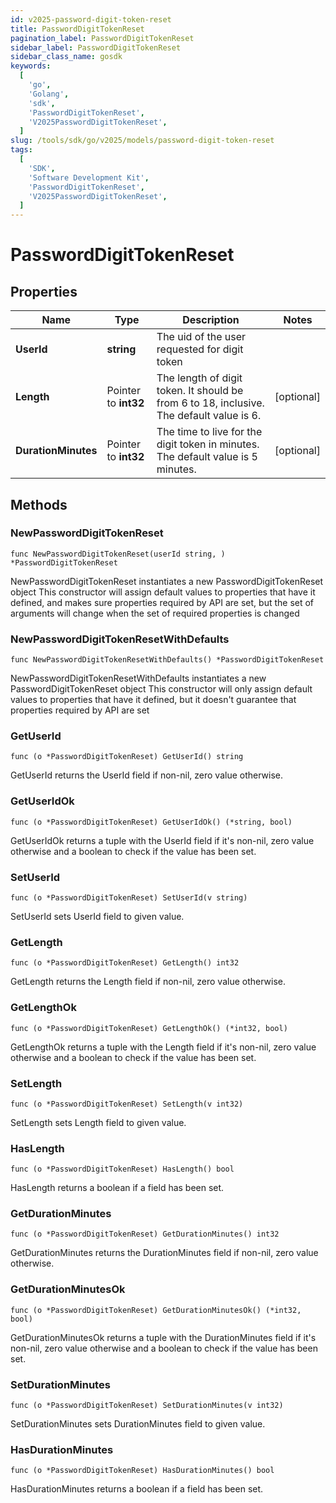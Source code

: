 ```yaml
---
id: v2025-password-digit-token-reset
title: PasswordDigitTokenReset
pagination_label: PasswordDigitTokenReset
sidebar_label: PasswordDigitTokenReset
sidebar_class_name: gosdk
keywords:
  [
    'go',
    'Golang',
    'sdk',
    'PasswordDigitTokenReset',
    'V2025PasswordDigitTokenReset',
  ]
slug: /tools/sdk/go/v2025/models/password-digit-token-reset
tags:
  [
    'SDK',
    'Software Development Kit',
    'PasswordDigitTokenReset',
    'V2025PasswordDigitTokenReset',
  ]
---
```


# PasswordDigitTokenReset

## Properties

| Name | Type | Description | Notes |
| --- | --- | --- | --- |
| **UserId** | **string** | The uid of the user requested for digit token |
| **Length** | Pointer to **int32** | The length of digit token. It should be from 6 to 18, inclusive. The default value is 6. | [optional] |
| **DurationMinutes** | Pointer to **int32** | The time to live for the digit token in minutes. The default value is 5 minutes. | [optional] |

## Methods

### NewPasswordDigitTokenReset

`func NewPasswordDigitTokenReset(userId string, ) *PasswordDigitTokenReset`

NewPasswordDigitTokenReset instantiates a new PasswordDigitTokenReset object This constructor will assign default values to properties that have it defined, and makes sure properties required by API are set, but the set of arguments will change when the set of required properties is changed

### NewPasswordDigitTokenResetWithDefaults

`func NewPasswordDigitTokenResetWithDefaults() *PasswordDigitTokenReset`

NewPasswordDigitTokenResetWithDefaults instantiates a new PasswordDigitTokenReset object This constructor will only assign default values to properties that have it defined, but it doesn't guarantee that properties required by API are set

### GetUserId

`func (o *PasswordDigitTokenReset) GetUserId() string`

GetUserId returns the UserId field if non-nil, zero value otherwise.

### GetUserIdOk

`func (o *PasswordDigitTokenReset) GetUserIdOk() (*string, bool)`

GetUserIdOk returns a tuple with the UserId field if it's non-nil, zero value otherwise and a boolean to check if the value has been set.

### SetUserId

`func (o *PasswordDigitTokenReset) SetUserId(v string)`

SetUserId sets UserId field to given value.

### GetLength

`func (o *PasswordDigitTokenReset) GetLength() int32`

GetLength returns the Length field if non-nil, zero value otherwise.

### GetLengthOk

`func (o *PasswordDigitTokenReset) GetLengthOk() (*int32, bool)`

GetLengthOk returns a tuple with the Length field if it's non-nil, zero value otherwise and a boolean to check if the value has been set.

### SetLength

`func (o *PasswordDigitTokenReset) SetLength(v int32)`

SetLength sets Length field to given value.

### HasLength

`func (o *PasswordDigitTokenReset) HasLength() bool`

HasLength returns a boolean if a field has been set.

### GetDurationMinutes

`func (o *PasswordDigitTokenReset) GetDurationMinutes() int32`

GetDurationMinutes returns the DurationMinutes field if non-nil, zero value otherwise.

### GetDurationMinutesOk

`func (o *PasswordDigitTokenReset) GetDurationMinutesOk() (*int32, bool)`

GetDurationMinutesOk returns a tuple with the DurationMinutes field if it's non-nil, zero value otherwise and a boolean to check if the value has been set.

### SetDurationMinutes

`func (o *PasswordDigitTokenReset) SetDurationMinutes(v int32)`

SetDurationMinutes sets DurationMinutes field to given value.

### HasDurationMinutes

`func (o *PasswordDigitTokenReset) HasDurationMinutes() bool`

HasDurationMinutes returns a boolean if a field has been set.
